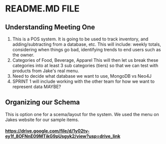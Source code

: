 # README.MD FILE
## Understanding Meeting One
1. This is a POS system. It is going to be used to track inventory, and adding/subtracting from a database, etc.
This will include: weekly totals, considering when things go bad, identifying trends to end users such as the owner.
2. Categories of Food, Beverage, Apparel
    This will then let us break these categories into at least 3 sub categories (tiers) so that we can test with products from Jake's real menu.
3. Need to decide what database we want to use, MongoDB vs Neo4J
4. SPRINT 1 will include working with the other team for how we want to represent data MAYBE? 

## Organizing our Schema
This is option one for a scema/layout for the system. We used the menu on Jakes website for our sample items. 
#### https://drive.google.com/file/d/1y02tv-ey1f_8OFNnE09MTikG9pUsgyk2/view?usp=drive_link